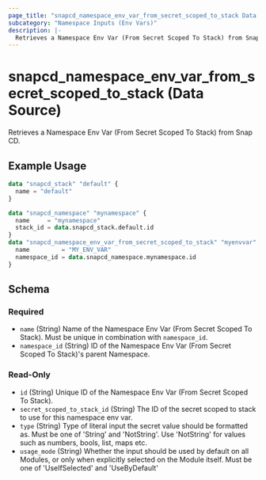 ```yaml
---
page_title: "snapcd_namespace_env_var_from_secret_scoped_to_stack Data Source - snapcd"
subcategory: "Namespace Inputs (Env Vars)"
description: |-
  Retrieves a Namespace Env Var (From Secret Scoped To Stack) from Snap CD.
---
```


# snapcd_namespace_env_var_from_secret_scoped_to_stack (Data Source)

Retrieves a Namespace Env Var (From Secret Scoped To Stack) from Snap CD.


## Example Usage

```terraform
data "snapcd_stack" "default" {
  name = "default"
}

data "snapcd_namespace" "mynamespace" {
  name     = "mynamespace"
  stack_id = data.snapcd_stack.default.id
}
data "snapcd_namespace_env_var_from_secret_scoped_to_stack" "myenvvar" {
  name         = "MY_ENV_VAR"
  namespace_id = data.snapcd_namespace.mynamespace.id
}
```

<!-- schema generated by tfplugindocs -->
## Schema

### Required

- `name` (String) Name of the Namespace Env Var (From Secret Scoped To Stack).  Must be unique in combination with `namespace_id`.
- `namespace_id` (String) ID of the Namespace Env Var (From Secret Scoped To Stack)'s parent Namespace.

### Read-Only

- `id` (String) Unique ID of the Namespace Env Var (From Secret Scoped To Stack).
- `secret_scoped_to_stack_id` (String) The ID of the secret scoped to stack to use for this namespace env var.
- `type` (String) Type of literal input the secret value should be formatted as. Must be one of 'String' and 'NotString'. Use 'NotString' for values such as numbers, bools, list, maps etc.
- `usage_mode` (String) Whether the input should be used by default on all Modules, or only when explicitly selected on the Module itself. Must be one of 'UseIfSelected' and 'UseByDefault'
